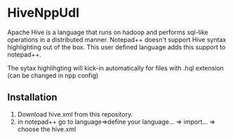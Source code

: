 HiveNppUdl
==========
Apache Hive is a language that runs on hadoop and performs sql-like operations in a distributed manner.
Notepad++ doesn't support Hive syntax highlighting out of the box.
This user defined language adds this support to notepad++.

The sytax highlihgting will kick-in automatically for files with .hql extension (can be changed in npp config)

Installation
------------
1. Download hive.xml from this repository.
2. in notepad++ go to language=>define your language... => import... => choose the hive.xml

